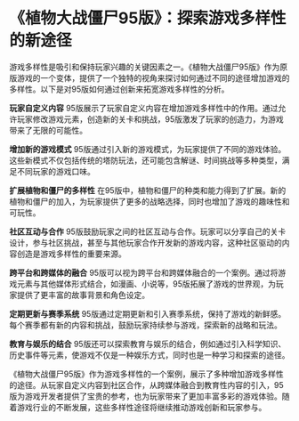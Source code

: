 # 《植物大战僵尸95版》：探索游戏多样性的新途径

游戏多样性是吸引和保持玩家兴趣的关键因素之一。《植物大战僵尸95版》作为原版游戏的一个变体，提供了一个独特的视角来探讨如何通过不同的途径增加游戏的多样性。以下是对95版如何通过创新来拓宽游戏多样性的分析。

**玩家自定义内容**
95版展示了玩家自定义内容在增加游戏多样性中的作用。通过允许玩家修改游戏元素，创造新的关卡和挑战，95版激发了玩家的创造力，为游戏带来了无限的可能性。

**增加新的游戏模式**
95版通过引入新的游戏模式，为玩家提供了不同的游戏体验。这些新模式不仅包括传统的塔防玩法，还可能包含解谜、时间挑战等多种类型，满足不同玩家的游戏口味。

**扩展植物和僵尸的多样性**
在95版中，植物和僵尸的种类和能力得到了扩展。新的植物和僵尸的加入，为玩家提供了更多的战略选择，同时也增加了游戏的趣味性和可玩性。

**社区互动与合作**
95版鼓励玩家之间的社区互动与合作。玩家可以分享自己的关卡设计，参与社区挑战，甚至与其他玩家合作开发新的游戏内容，这种社区驱动的内容创造是游戏多样性的重要来源。

**跨平台和跨媒体的融合**
95版可以视为跨平台和跨媒体融合的一个案例。通过将游戏元素与其他媒体形式结合，如漫画、小说等，95版拓展了游戏的世界观，为玩家提供了更丰富的故事背景和角色设定。

**定期更新与赛季系统**
95版通过定期更新和引入赛季系统，保持了游戏的新鲜感。每个赛季都有新的内容和挑战，鼓励玩家持续参与游戏，探索新的战略和玩法。

**教育与娱乐的结合**
95版还可以探索教育与娱乐的结合，例如通过引入科学知识、历史事件等元素，使游戏不仅是一种娱乐方式，同时也是一种学习和探索的途径。

《植物大战僵尸95版》作为游戏多样性的一个案例，展示了多种增加游戏多样性的途径。从玩家自定义内容到社区合作，从跨媒体融合到教育性内容的引入，95版为游戏开发者提供了宝贵的参考，也为玩家带来了更加丰富多彩的游戏体验。随着游戏行业的不断发展，这些多样性途径将继续推动游戏创新和玩家参与。